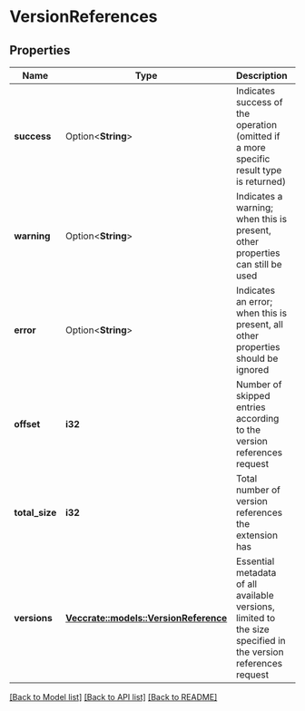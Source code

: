 # VersionReferences

## Properties

| Name           | Type                                                            | Description                                                                                                   | Notes      |
| -------------- | --------------------------------------------------------------- | ------------------------------------------------------------------------------------------------------------- | ---------- |
| **success**    | Option<**String**>                                              | Indicates success of the operation (omitted if a more specific result type is returned)                       | [optional] |
| **warning**    | Option<**String**>                                              | Indicates a warning; when this is present, other properties can still be used                                 | [optional] |
| **error**      | Option<**String**>                                              | Indicates an error; when this is present, all other properties should be ignored                              | [optional] |
| **offset**     | **i32**                                                         | Number of skipped entries according to the version references request                                         |
| **total_size** | **i32**                                                         | Total number of version references the extension has                                                          |
| **versions**   | [**Vec<crate::models::VersionReference>**](VersionReference.md) | Essential metadata of all available versions, limited to the size specified in the version references request |

[[Back to Model list]](../README.md#documentation-for-models) [[Back to API list]](../README.md#documentation-for-api-endpoints) [[Back to README]](../README.md)
